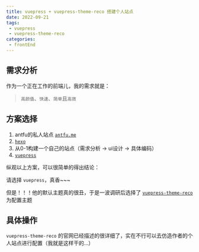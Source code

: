 ```yaml
---
title: vuepress + vuepress-theme-reco 搭建个人站点
date: 2022-09-21
tags:
 - vuepress
 - vuepress-theme-reco      
categories: 
 - frontEnd
---
```


## 需求分析

作为一个正在工作的前端儿，我的需求就是：
>  `高颜值`、`快速`、`简单`且`高效`

## 方案选择

1. antfu的私人站点 [`antfu.me`](https://github.com/antfu/antfu.me)
2. [`hexo`](https://hexo.io/zh-cn/)
3. 从0-1构建一个自己的站点（需求分析 -> ui设计 -> 具体编码）
4. [`vuepress`](https://vuepress.vuejs.org/)

纵观以上方案，可以很简单的得出结论：

请选择 `vuepress`，真香~~~

但是！！！他的默认主题真的很丑，于是一波调研后选择了 [`vuepress-theme-reco`](https://vuepress-theme-reco.recoluan.com/) 为配置主题

## 具体操作

`vuepress-theme-reco` 的官网已经描述的很详细了，实在不行可以去仿造作者的个人站点进行配置（我就是这样干的...）
